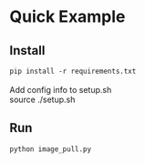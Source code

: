 # Quick Example

## Install
`pip install -r requirements.txt` <br/><br/>
Add config info to setup.sh <br/>
source ./setup.sh



## Run
`python image_pull.py`